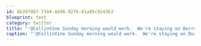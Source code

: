 ```yaml
---
id: 6b397087-7384-4dd6-9276-81a85c924363
blueprint: text
category: twitter
title: "'@CollinVine Sunday morning would work.  We're staying on Burrard and Robson"
caption: "'@CollinVine Sunday morning would work.  We're staying on Burrard and Robson"
---
```

